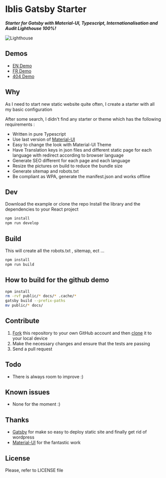 # Iblis Gatsby Starter

_**Starter for Gatsby with Material-UI, Typescript, Internationalisation and Audit Lighthouse 100%!**_

![Lighthouse](./screenshots/iblis-gatsby-starter.png)

## Demos

- [EN Demo](https://vdelacou.github.io/iblis-gatsby-starter/)
- [FR Demo](https://vdelacou.github.io/iblis-gatsby-starter/fr/)
- [404 Demo](https://vdelacou.github.io/iblis-gatsby-starter/whatever)

## Why

As I need to start new static website quite often, I create a starter with all my basic configuration

After some search, I didn't find any starter or theme which has the following requirements :

- Written in pure Typescript
- Use last version of [Material-UI](https://material-ui.com/)
- Easy to change the look with Material-UI Theme
- Have Translation keys in json files and different static page for each language with redirect according to browser language
- Generate SEO different for each page and each language
- Resize the pictures on build to reduce the bundle size
- Generate sitemap and robots.txt
- Be compliant as WPA, generate the manifest.json and works offline

## Dev

Download the example or clone the repo
Install the library and the dependencies to your React project

```sh
npm install
npm run develop
```

## Build

This will create all the robots.txt , sitemap, ect ...

```sh
npm install
npm run build
```

## How to build for the github demo

```sh
npm install
rm -rvf public/* docs/* .cache/*
gatsby build --prefix-paths
mv public/* docs/
```

## Contribute

1.  [Fork](https://help.github.com/articles/fork-a-repo/) this repository to your own GitHub account and then [clone](https://help.github.com/articles/cloning-a-repository/) it to your local device
2.  Make the necessary changes and ensure that the tests are passing
3.  Send a pull request

## Todo

- There is always room to improve :)

## Known issues

- None for the moment :)

## Thanks

- [Gatsby](https://www.gatsbyjs.org) for make so easy to deploy static site and finally get rid of wordpress
- [Material-UI](https://material-ui.com/) for the fantastic work

## License

Please, refer to LICENSE file

